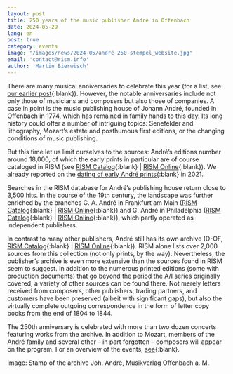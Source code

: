 ```yaml
---
layout: post
title: 250 years of the music publisher André in Offenbach
date: 2024-05-29
lang: en
post: true
category: events
image: "/images/news/2024-05/andré-250-stempel_website.jpg"
email: 'contact@rism.info'
author: 'Martin Bierwisch'
---
```


There are many musical anniversaries to celebrate this year (for a list, see [our earlier post](musical_anniversaries/2024/01/11/musical-anniversaries-in-2024.html){:blank}). However, the notable anniversaries include not only those of musicians and composers but also those of companies. A case in point is the music publishing house of Johann André, founded in Offenbach in 1774, which has remained in family hands to this day. Its long history could offer a number of intriguing topics: Senefelder and lithography, Mozart’s estate and posthumous first editions, or the changing conditions of music publishing. 

But this time let us limit ourselves to the sources: André’s editions number around 18,000, of which the early prints in particular are of course cataloged in RISM (see [RISM Catalog](https://opac.rism.info/search?View=rism&id=ks40000344){:blank} \| [RISM Online](https://rism.online/institutions/40000344){:blank}). We already reported on the [dating of early André prints](new_at_rism/2021/10/25/andre-printed-editions-plate-numbers-to-1400.html){:blank} in 2021. 

Searches in the RISM database for André’s publishing house return close to 3,500 hits. In the course of the 19th century, the landscape was further enriched by the branches C. A. André in Frankfurt am Main ([RISM Catalog](https://opac.rism.info/search?View=rism&id=ks51000073){:blank} \| [RISM Online](https://rism.online/institutions/51000073){:blank}) and G. André in Philadelphia ([RISM Catalog](https://opac.rism.info/search?View=rism&id=ks30081052){:blank} \| [RISM Online](https://rism.online/institutions/30081052){:blank}), which partly operated as independent publishers. 

In contrast to many other publishers, André still has its own archive (D-OF, [RISM Catalog](https://opac.rism.info/search?View=rism&id=ks30000954){:blank} \| [RISM Online](https://rism.online/institutions/30000954){:blank}). RISM alone lists over 2,000 sources from this collection (not only prints, by the way). Nevertheless, the publisher’s archive is even more extensive than the sources found in RISM seem to suggest. In addition to the numerous printed editions (some with production documents) that go beyond the period the A/I series originally covered, a variety of other sources can be found there. Not merely letters received from composers, other publishers, trading partners, and customers have been preserved (albeit with significant gaps), but also the virtually complete outgoing correspondence in the form of letter copy books from the end of 1804 to 1844.

The 250th anniversary is celebrated with more than two dozen concerts featuring works from the archive. In addition to Mozart, members of the André family and several other – in part forgotten – composers will appear on the program. For an overview of the events, [see](https://andre250.de/){:blank}.

Image: Stamp of the archive Joh. André, Musikverlag Offenbach a. M.
